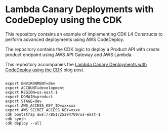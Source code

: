 # Lambda Canary Deployments with CodeDeploy using the CDK

This repository contains an example of implementing CDK L4 Constructs to perform advanced deployments using AWS CodeDeploy.

The repository contains the CDK logic to deploy a Product API with create product endpoint using AWS API Gateway and AWS Lambda.

This repository accompanies the [Lambda Canary Deployments with CodeDeploy using the CDK](https://jcdubs.medium.com/applied-standards-through-cdk-l4-constructs-e2c98cf102aa) blog post.

```

export ENVIRONMENT=dev
export ACCOUNT=development
export REGION=us-east-1
export DOMAIN=product
export STAGE=dev
export AWS_ACCESS_KEY_ID=xxxxxx
export AWS_SECRET_ACCESS_KEY=xxxx
cdk bootstrap aws://851725294709/us-east-1
cdk synth
cdk deploy --all
```

